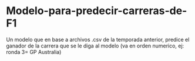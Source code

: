 # Modelo-para-predecir-carreras-de-F1
Un modelo que en base a archivos .csv de la temporada anterior, predice el ganador de la carrera que se le diga al modelo (va en orden numerico, ej: ronda 3= GP Australia)
